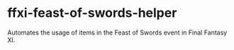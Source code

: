 # ffxi-feast-of-swords-helper
Automates the usage of items in the Feast of Swords event in Final Fantasy XI.
